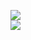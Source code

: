 [![](https://img.shields.io/badge/Made%20With-Github%20Spray-lightgrey.svg?style=for-the-badge&logo=github)](https://github.com/Annihil/github-spray#7031)  
[![](https://i.imgur.com/2DrTn0Z.gif)](https://github.com/Annihil/github-spray)